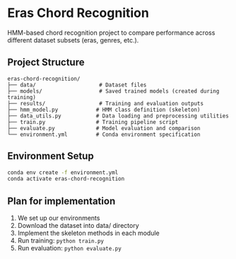# Eras Chord Recognition

HMM-based chord recognition project to compare performance across different dataset subsets (eras, genres, etc.).

## Project Structure

```
eras-chord-recognition/
├── data/                    # Dataset files
├── models/                  # Saved trained models (created during training)
├── results/                 # Training and evaluation outputs
├── hmm_model.py            # HMM class definition (skeleton)
├── data_utils.py           # Data loading and preprocessing utilities
├── train.py                # Training pipeline script
├── evaluate.py             # Model evaluation and comparison
└── environment.yml         # Conda environment specification
```

## Environment Setup

```bash
conda env create -f environment.yml
conda activate eras-chord-recognition
```

## Plan for implementation

1. We set up our environments
2. Download the dataset into data/ directory
3. Implement the skeleton methods in each module
4. Run training: `python train.py`
5. Run evaluation: `python evaluate.py`